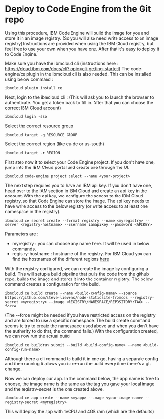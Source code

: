 # Deploy to Code Engine from the Git repo

Using this procedure, IBM Code Engine will build the image for you and store it in an image registry. (So you will also need write access to an image registry)
Instructions are provided when using the IBM Cloud registry, but feel free to use your own when you have one.
After that it's easy to deploy it to Code Engine.

Make sure you have the ibmcloud cli
(instructions here : https://cloud.ibm.com/docs/cli?topic=cli-getting-started)
The code-engine/ce plugin in the ibmcloud cli is also needed. This can be installed using below command :

```
ibmcloud plugin install ce
```

Next, login to the ibmcloud cli :
(This will ask you to launch the browser to authenticate. You get a token back to fill in. After that you can choose the correct IBM Cloud account)

```
ibmcloud login -sso
```

Select the correct resource group

```
ibmcloud target -g RESOURCE_GROUP
```

Select the correct region (like eu-de or us-south)

```
ibmcloud target -r REGION
```

First step now it to select your Code Engine project. If you don't have one, jump into the IBM Cloud portal and create one through the UI.

```
ibmcloud code-engine project select --name <your-project>
```

The next step requires you to have an IBM api key. If you don't have one, head over to the IAM section in IBM Cloud and create an api key in the account.
With the api key, we configure the access to the IBM Cloud registry, so that Code Engine can store the image. The api key needs to have write access to the below registry (or write access to at least one namespace in the registry).

```
ibmcloud ce secret create --format registry --name <myregistry> --server <registry-hostname> --username iamapikey --password <APIKEY>
```

Parameters are :

- myregistry : you can choose any name here. It will be used in below commands.
- registry-hostname : hostname of the registry. For IBM Cloud you can find the hostnames of the different regions [here](https://cloud.ibm.com/docs/Registry?topic=Registry-registry_overview#registry_regions_local)

With the registry configured, we can create the image by configuring a build. This will setup a build pipeline that pulls the code from the github repo, builds the image and stores it into the container registry. The below command creates a configuration for the build.

```
ibmcloud ce build create --name <build-config-name> --source https://github.com/steve-lievens/node-staticsite-fromcos --registry-secret <myregistry> --image <REGISTRY/NAMESPACE/REPOSITORY:TAG> --force
```

(The --force might be needed if you have restricted access on the registry and are forced to use a specific namespace. The build create command seems to try to create the namespace used above and when you don't have the authority to do that, the command fails.)
With the configuration created, we can now run the actual build.

```
ibmcloud ce buildrun submit --build <build-config-name> --name <build-config-run-name>
```

Although there a cli command to build it in one go, having a separate config and then running it allows you to re-run the build every time there's a git change.

Now we can deploy our app. In the command below, the app name is free to choose, the image name is the same as the tag you gave your local image and the registry-secret is the one created above.

```
ibmcloud ce app create --name <myapp> --image <your-image-name> --registry-secret <myregistry>
```

This will deploy the app with 1vCPU and 4GB ram (which are the defaults)
